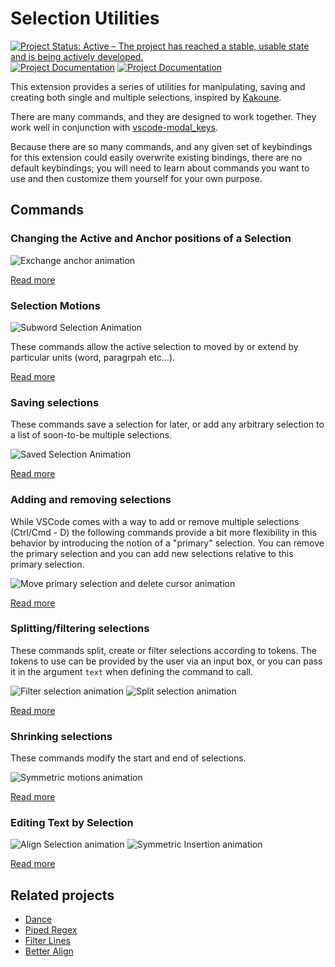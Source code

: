 # Selection Utilities

[![Project Status: Active – The project has reached a stable, usable state and is being actively developed.](https://img.shields.io/badge/Project%20Status-Active-green)](https://www.repostatus.org/#active)
[![Project Documentation](https://img.shields.io/badge/docs-stable-blue)](https://haberdashpi.github.io/vscode-selection-utilities/stable/README.html)
[![Project Documentation](https://img.shields.io/badge/docs-dev-blue)](https://haberdashpi.github.io/vscode-selection-utilities/dev/README.html)

This extension provides a series of utilities for manipulating, saving and creating both single and
multiple selections, inspired by [Kakoune](http://kakoune.org/).

There are many commands, and they are designed to work together. They work well in conjunction with
[vscode-modal_keys](https://github.com/haberdashPI/vscode-modal_keys).

Because there are so many commands, and any given set of keybindings for this
extension could easily overwrite existing bindings, there are no default
keybindings; you will need to learn about commands you want to use and then
customize them yourself for your own purpose.

## Commands

### Changing the Active and Anchor positions of a Selection

![Exchange anchor animation](./docs/images/exchange_anchor.gif)

[Read more](https://haberdashpi.github.io/vscode-selection-utilities/stable/exchange.html)

### Selection Motions

![Subword Selection Animation](./docs/images/subword_select.gif)

These commands allow the active selection to moved by or extend by particular units (word,
paragrpah etc...).

[Read more](https://haberdashpi.github.io/vscode-selection-utilities/stable/motions.html)

### Saving selections

These commands save a selection for later, or add any arbitrary selection to a list of
soon-to-be multiple selections. 

![Saved Selection Animation](./docs/images/save_selection.gif)

[Read more](https://haberdashpi.github.io/vscode-selection-utilities/stable/saving.html)

### Adding and removing selections

While VSCode comes with a way to add or remove multiple selections (Ctrl/Cmd - D) the
following commands provide a bit more flexibility in this behavior by introducing the notion
of a "primary" selection. You can remove the primary selection and you can add new
selections relative to this primary selection.

![Move primary selection and delete cursor animation](./docs/images/move_primary_and_delete_cursor.gif)

[Read more](https://haberdashpi.github.io/vscode-selection-utilities/stable/primary.html)

### Splitting/filtering selections

These commands split, create or filter selections according to tokens. The tokens to use can be provided by the user via an input box, or you can pass it in the argument `text` when defining the command to call.

![Filter selection animation](./docs/images/filter_selections_by.gif)
![Split selection animation](./docs/images/split_selection_by.gif)


[Read more](https://haberdashpi.github.io/vscode-selection-utilities/stable/split_filter.html)

### Shrinking selections

These commands modify the start and end of selections.

![Symmetric motions animation](./docs/images/symmetric_motion.gif)

[Read more](https://haberdashpi.github.io/vscode-selection-utilities/stable/shrink.html)

### Editing Text by Selection

![Align Selection animation](./docs/images/align_selections.gif)
![Symmetric Insertion animation](./docs/images/symmetric_insertion.gif)

[Read more](https://haberdashpi.github.io/vscode-selection-utilities/stable/edit_text.html)

## Related projects

- [Dance](https://github.com/71/dance)
- [Piped Regex](https://github.com/akashsaluja/piped-regex-vscode)
- [Filter Lines](https://github.com/everettjf/vscode-filter-line)
- [Better Align](https://github.com/WarWithinMe/better-align)